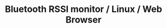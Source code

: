 ---
title: Bluetooth RSSI monitor / Linux / Web Browser
caption: Rust, Actix-web, bluer, Chart.js, Bootstrap
---